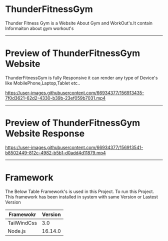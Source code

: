# ThunderFitnessGym

Thunder Fitness Gym is a Website About Gym and WorkOut's.It contain Informaiton about gym workout's

---

# Preview of ThunderFitnessGym Website

ThunderFitnessGym is fully Responsive it can render any type of Device's like MobilePhone,Laptop,Tablet etc..

https://user-images.githubusercontent.com/66934377/156913435-7f0d3621-62d2-4330-b39b-23ef059b7031.mp4

---

# Preview of ThunderFitnessGym Website Response

https://user-images.githubusercontent.com/66934377/156913541-b8502449-812c-4982-b5b1-d0add4d11879.mp4

---

# Framework 

The Below Table Framework's is used in this Project. To run this Project. This framework has been installed in system with same Version or Lastest Version

| Framewokr  | Version |
| ------------- | ------------- |
| TailWindCss  | 3.0  |
| Node.js  | 16.14.0  |
